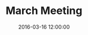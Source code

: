 ---
layout: post
title:  "March Meeting"
date:   2016-03-16 12:00:00
category: ag-environment
background: During this meeting of the Agriculture &amp; Environment subcommittee we discussed the group's goals and objectives
agenda: ag-enviro-agenda-2016-03-16.pdf
documents:
  - title: Meeting Packet
    doc-url: ag-enviro-packet-2016-03-16.pdf
    doc-type: PDF
  - title: Meeting Slides
    doc-url: ag-env-slides-2016-03-16.pdf
    doc-type: PDF
  - title: Draft Goals by Cluster
    doc-url: ag-env-draft-goals-2016-03-16.pdf
    doc-type: PDF
---